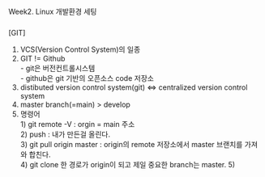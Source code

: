 #####
Week2. Linux 개발환경 세팅
#####


[GIT]
  1. VCS(Version Control System)의 일종  
  2. GIT != Github  
    - git은 버전컨트롤시스템  
    - github은 git 기반의 오픈소스 code 저장소  
  3. distibuted version control system(git) <=> centralized version control system  
  4. master branch(=main) > develop  
  5. 명령어  
    1) git remote -V : orgin = main 주소  
    2) push : 내가 만든걸 올린다.   
    3) git pull origin master : origin의 remote 저장소에서 master 브랜치를 가져와 합친다.  
    4) git clone 한 경로가 origin이 되고 제일 중요한 branch는 master. 
    5) 
    
    
